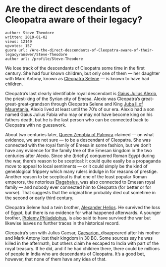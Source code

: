 # Are the direct descendants of Cleopatra aware of their legacy?

	author: Steve Theodore
	written: 2019-01-02
	views: 12149
	upvotes: 157
	quora url: /Are-the-direct-descendants-of-Cleopatra-aware-of-their-legacy/answer/Steve-Theodore
	author url: /profile/Steve-Theodore


We lose track of the descendants of Cleopatra some time in the first century. She had four known children, but only one of them — her daughter with Marc Antony, known as [Cleopatra Selene](https://en.wikipedia.org/wiki/Cleopatra_Selene_II) — is known to have had children.

Cleopatra’s last clearly identifiable royal descendant is [Gaius Julius Alexio](https://en.wikipedia.org/wiki/Gaius_Julius_Alexio), the priest-king of the Syrian city of Emesa. Alexio was Cleopatra’s great-great-great-grandson through Cleopatra Selene and King [Juba II of Mauretania.](https://en.wikipedia.org/wiki/Juba_II) Alexio lived at least until the 70’s of our era. Alexio had a son named Gaius Julius Fabia who may or may not have become king on his fathers death, but he is the last person who can be connected back to Cleopatra with no guesswork.

About two centuries later, [Queen Zenobia of Palmyra](https://www.quora.com/Who-was-Zenobia) claimed — on what evidence, we are not sure — to be a descendant of Cleopatra. She was connected with the royal family of Emesa in some fashion, but we don’t have any evidence for the family tree of the Emesan kingdom in the two centuries after Alexio. Since she (briefly) conquered Roman Egypt during the war, there’s reason to be sceptical: it could quite easily be a propaganda move to appeal to local sentiments — or it could simply be the kind of genealogical frippery which many rulers indulge in for reasons of prestige. Another reason to be sceptical is that one of the least popular Roman emperors, the notorious [Elagabalus, ](https://en.wikipedia.org/wiki/Elagabalus)was also connected to Emesan royal family — and nobody ever connected him to Cleopatra (for better or for worse). That suggests that the original line probably died out sometime in the second or early third century.

Cleopatra Selene had a twin brother, [Alexander Helios](https://en.wikipedia.org/wiki/Alexander_Helios). He survived the loss of Egypt, but there is no evidence for what happened afterwards. A younger brother, [Ptolemy Philadelphus](https://en.wikipedia.org/wiki/Ptolemy_Philadelphus_(son_of_Cleopatra)), is also said to have survived the war but likewise leaves no further traces in the historical record.

Cleopatra’s son with Julius Caesar, [Caesarion, ](https://en.wikipedia.org/wiki/Caesarion)disappeared after his mother and Mark Antony lost their kingdom in 30 BC. Some sources say he was killed in the aftermath, but others claim he escaped to India with part of the royal treasury. If he did, and if he had children there, there could be millions of people in India who are descendants of Cleopatra. It’s a good bet, however, that none of them have any idea of that.

